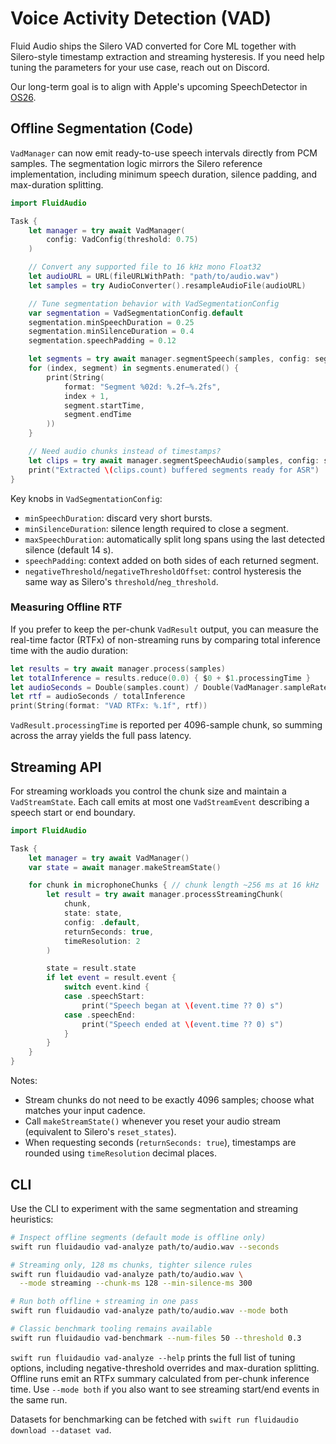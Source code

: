 # Voice Activity Detection (VAD)

Fluid Audio ships the Silero VAD converted for Core ML together with Silero-style
timestamp extraction and streaming hysteresis. If you need help tuning the
parameters for your use case, reach out on Discord.

Our long-term goal is to align with Apple's upcoming SpeechDetector in
[OS26](https://developer.apple.com/documentation/speech/speechdetector).

## Offline Segmentation (Code)

`VadManager` can now emit ready-to-use speech intervals directly from PCM
samples. The segmentation logic mirrors the Silero reference implementation,
including minimum speech duration, silence padding, and max-duration splitting.

```swift
import FluidAudio

Task {
    let manager = try await VadManager(
        config: VadConfig(threshold: 0.75)
    )

    // Convert any supported file to 16 kHz mono Float32
    let audioURL = URL(fileURLWithPath: "path/to/audio.wav")
    let samples = try AudioConverter().resampleAudioFile(audioURL)

    // Tune segmentation behavior with VadSegmentationConfig
    var segmentation = VadSegmentationConfig.default
    segmentation.minSpeechDuration = 0.25
    segmentation.minSilenceDuration = 0.4
    segmentation.speechPadding = 0.12

    let segments = try await manager.segmentSpeech(samples, config: segmentation)
    for (index, segment) in segments.enumerated() {
        print(String(
            format: "Segment %02d: %.2f–%.2fs",
            index + 1,
            segment.startTime,
            segment.endTime
        ))
    }

    // Need audio chunks instead of timestamps?
    let clips = try await manager.segmentSpeechAudio(samples, config: segmentation)
    print("Extracted \(clips.count) buffered segments ready for ASR")
}
```

Key knobs in `VadSegmentationConfig`:
- `minSpeechDuration`: discard very short bursts.
- `minSilenceDuration`: silence length required to close a segment.
- `maxSpeechDuration`: automatically split long spans using the last detected silence (default 14 s).
- `speechPadding`: context added on both sides of each returned segment.
- `negativeThreshold`/`negativeThresholdOffset`: control hysteresis the same way as Silero's `threshold`/`neg_threshold`.

### Measuring Offline RTF

If you prefer to keep the per-chunk `VadResult` output, you can measure the
real-time factor (RTFx) of non-streaming runs by comparing total inference time
with the audio duration:

```swift
let results = try await manager.process(samples)
let totalInference = results.reduce(0.0) { $0 + $1.processingTime }
let audioSeconds = Double(samples.count) / Double(VadManager.sampleRate)
let rtf = audioSeconds / totalInference
print(String(format: "VAD RTFx: %.1f", rtf))
```

`VadResult.processingTime` is reported per 4096-sample chunk, so summing across
the array yields the full pass latency.

## Streaming API

For streaming workloads you control the chunk size and maintain a
`VadStreamState`. Each call emits at most one `VadStreamEvent` describing a
speech start or end boundary.

```swift
import FluidAudio

Task {
    let manager = try await VadManager()
    var state = await manager.makeStreamState()

    for chunk in microphoneChunks { // chunk length ~256 ms at 16 kHz
        let result = try await manager.processStreamingChunk(
            chunk,
            state: state,
            config: .default,
            returnSeconds: true,
            timeResolution: 2
        )

        state = result.state
        if let event = result.event {
            switch event.kind {
            case .speechStart:
                print("Speech began at \(event.time ?? 0) s")
            case .speechEnd:
                print("Speech ended at \(event.time ?? 0) s")
            }
        }
    }
}
```

Notes:
- Stream chunks do not need to be exactly 4096 samples; choose what matches your input cadence.
- Call `makeStreamState()` whenever you reset your audio stream (equivalent to Silero's `reset_states`).
- When requesting seconds (`returnSeconds: true`), timestamps are rounded using `timeResolution` decimal places.

## CLI

Use the CLI to experiment with the same segmentation and streaming heuristics:

```bash
# Inspect offline segments (default mode is offline only)
swift run fluidaudio vad-analyze path/to/audio.wav --seconds

# Streaming only, 128 ms chunks, tighter silence rules
swift run fluidaudio vad-analyze path/to/audio.wav \
  --mode streaming --chunk-ms 128 --min-silence-ms 300

# Run both offline + streaming in one pass
swift run fluidaudio vad-analyze path/to/audio.wav --mode both

# Classic benchmark tooling remains available
swift run fluidaudio vad-benchmark --num-files 50 --threshold 0.3
```

`swift run fluidaudio vad-analyze --help` prints the full list of tuning
options, including negative-threshold overrides and max-duration splitting.
Offline runs emit an RTFx summary calculated from per-chunk inference time. Use
`--mode both` if you also want to see streaming start/end events in the same run.

Datasets for benchmarking can be fetched with `swift run fluidaudio download --dataset vad`.
